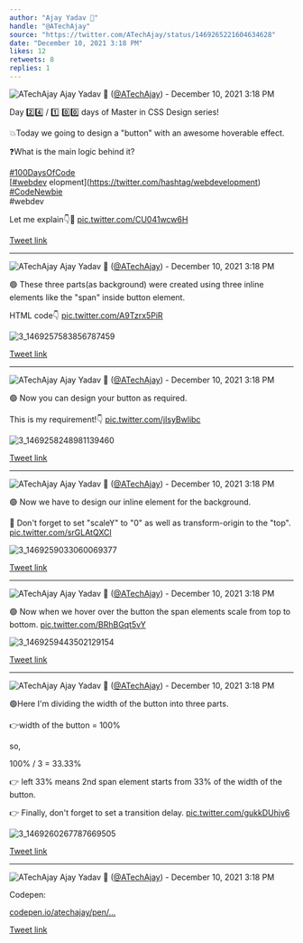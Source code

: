 ```yaml
---
author: "Ajay Yadav 🎯"
handle: "@ATechAjay"
source: "https://twitter.com/ATechAjay/status/1469265221604634628"
date: "December 10, 2021 3:18 PM"
likes: 12
retweets: 8
replies: 1
---
```

![ATechAjay](https://pbs.twimg.com/profile_images/1485567675111981057/mLsrcZdB_normal.jpg)
Ajay Yadav 🎯 ([@ATechAjay](https://twitter.com/ATechAjay)) - December 10, 2021 3:18 PM

Day 2️⃣4️⃣ /  1️⃣ 0️⃣0️⃣ days of Master in CSS Design series!

💥Today we going to design a "button" with an awesome hoverable effect.

❓What is the main logic behind it?

[#100DaysOfCode](https://twitter.com/hashtag/100DaysOfCode)  
[[#webdev](https://twitter.com/hashtag/webdev) elopment](https://twitter.com/hashtag/webdevelopment)  
[#CodeNewbie](https://twitter.com/hashtag/CodeNewbie)  
#webdev 

Let me explain👇🧵 [pic.twitter.com/CU041wcw6H](https://twitter.com/ATechAjay/status/1469265221604634628/photo/1)

[Tweet link](https://twitter.com/ATechAjay/status/1469265221604634628)

---

![ATechAjay](https://pbs.twimg.com/profile_images/1485567675111981057/mLsrcZdB_normal.jpg)
Ajay Yadav 🎯 ([@ATechAjay](https://twitter.com/ATechAjay)) - December 10, 2021 3:18 PM

🟢 These three parts(as background) were created using three inline elements like the "span" inside button element.

HTML code👇 [pic.twitter.com/A9Tzrx5PiR](https://twitter.com/ATechAjay/status/1469265228160372741/photo/1)

![3_1469257583856787459](https://pbs.twimg.com/media/FGPZ_PFVIAMRCu_.jpg)

[Tweet link](https://twitter.com/ATechAjay/status/1469265228160372741)

---

![ATechAjay](https://pbs.twimg.com/profile_images/1485567675111981057/mLsrcZdB_normal.jpg)
Ajay Yadav 🎯 ([@ATechAjay](https://twitter.com/ATechAjay)) - December 10, 2021 3:18 PM

🟢 Now you can design your button as required.

This is my requirement!👇 [pic.twitter.com/jIsyBwlibc](https://twitter.com/ATechAjay/status/1469265234707632128/photo/1)

![3_1469258248981139460](https://pbs.twimg.com/media/FGPal83VUAQvSfg.jpg)

[Tweet link](https://twitter.com/ATechAjay/status/1469265234707632128)

---

![ATechAjay](https://pbs.twimg.com/profile_images/1485567675111981057/mLsrcZdB_normal.jpg)
Ajay Yadav 🎯 ([@ATechAjay](https://twitter.com/ATechAjay)) - December 10, 2021 3:18 PM

🟢 Now we have to design our inline element for the background.

🔴 Don't forget to set "scaleY" to "0" as well as transform-origin to the "top". [pic.twitter.com/srGLAtQXCl](https://twitter.com/ATechAjay/status/1469265241418567681/photo/1)

![3_1469259033060069377](https://pbs.twimg.com/media/FGPbTlyUUAEFTV-.jpg)

[Tweet link](https://twitter.com/ATechAjay/status/1469265241418567681)

---

![ATechAjay](https://pbs.twimg.com/profile_images/1485567675111981057/mLsrcZdB_normal.jpg)
Ajay Yadav 🎯 ([@ATechAjay](https://twitter.com/ATechAjay)) - December 10, 2021 3:18 PM

🟢 Now when we hover over the button the span elements scale from top to bottom. [pic.twitter.com/BRhBGqt5vY](https://twitter.com/ATechAjay/status/1469265248137842691/photo/1)

![3_1469259443502129154](https://pbs.twimg.com/media/FGPbrezVIAIRWYc.jpg)

[Tweet link](https://twitter.com/ATechAjay/status/1469265248137842691)

---

![ATechAjay](https://pbs.twimg.com/profile_images/1485567675111981057/mLsrcZdB_normal.jpg)
Ajay Yadav 🎯 ([@ATechAjay](https://twitter.com/ATechAjay)) - December 10, 2021 3:18 PM

🟢Here I'm dividing the width of the button into three parts.

👉width of the button = 100% 

so,

100% / 3 = 33.33%

👉 left 33% means 2nd span element starts from 33% of the width of the button.

👉 Finally, don't forget to set a transition delay. [pic.twitter.com/gukkDUhjv6](https://twitter.com/ATechAjay/status/1469265254890696704/photo/1)

![3_1469260267787669505](https://pbs.twimg.com/media/FGPcbdgUUAE_dPX.jpg)

[Tweet link](https://twitter.com/ATechAjay/status/1469265254890696704)

---

![ATechAjay](https://pbs.twimg.com/profile_images/1485567675111981057/mLsrcZdB_normal.jpg)
Ajay Yadav 🎯 ([@ATechAjay](https://twitter.com/ATechAjay)) - December 10, 2021 3:18 PM

Codepen:

[codepen.io/atechajay/pen/…](https://codepen.io/atechajay/pen/GRMjjVE)

[Tweet link](https://twitter.com/ATechAjay/status/1469265258015428610)